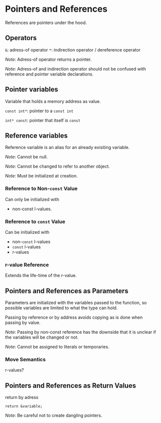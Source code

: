 # Pointers and References

References are pointers under the hood.


## Operators

`&`: adress-of operator
`*`: indirection operator / dereference operator

_Note_: Adress-of operator returns a pointer.

_Note_: Adress-of and indirection operator should not be confused with reference
and pointer variable declarations.


## Pointer variables

Variable that holds a memory address as value.

`const int*`: pointer to a `const int`

`int* const`: pointer that itself is `const`


## Reference variables

Reference variable is an alias for an already exisiting variable.

_Note_: Cannot be null.

_Note_: Cannot be changed to refer to another object.

_Note_: Must be initialized at creation.

### Reference to Non-`const` Value

Can only be initialized with
- non-const l-values.


### Reference to `const` Value

Can be initialized with
- non-`const` l-values
- `const` l-values
- r-values

### r-value Reference

Extends the life-time of the r-value.


## Pointers and References as Parameters

Parameters are initialized with the variables passed to the function, so
possible variables are limited to what the type can hold.

Passing by reference or by address avoids copying as is done when passing by
value.

_Note_: Passing by non-const reference has the downside that it is unclear if
the variables will be changed or not.

_Note_: Cannot be assigned to literals or temporaries.


### Move Semantics

r-values?


## Pointers and References as Return Values

return by adress
```
return &variable;
```

_Note_: Be careful not to create dangling pointers.

